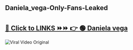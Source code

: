 
 ## Daniela_vega-Only-Fans-Leaked

# <h2><a href="https://clipsfans.com/Daniela_vega&ref=git">🔗 Click to LINKS ⏩⏩ 👉 🟢 Daniela vega </a></h2>

<a href="https://clipsfans.com/Daniela_vega&ref=git" rel="nofollow" data-target="animated-image.originalLink"><img src="https://i.ibb.co.com/xMMVF88/686577567.gif" alt="Viral Video Original" style="max-width: 100%; display: inline-block;" data-target="animated-image.originalImage"></a>

